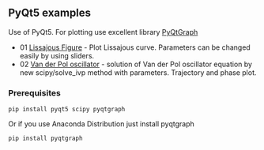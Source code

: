 ## PyQt5 examples
Use of PyQt5. For plotting use excellent library [PyQtGraph](http://www.pyqtgraph.org/)
* 01 [Lissajous Figure](https://en.wikipedia.org/wiki/Lissajous_curve) - Plot Lissajous curve. Parameters can be changed easily by using sliders.
* 02 [Van der Pol oscillator](https://en.wikipedia.org/wiki/Van_der_Pol_oscillator) - solution of Van der Pol oscillator equation 
by new scipy/solve_ivp method with parameters. Trajectory and phase plot.

### Prerequisites

```
pip install pyqt5 scipy pyqtgraph
```

Or if you use Anaconda Distribution just install pyqtgraph
```
pip install pyqtgraph
```
